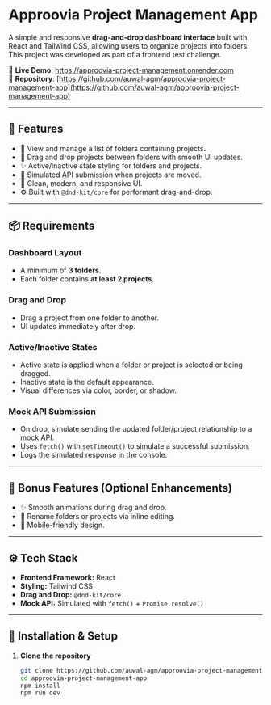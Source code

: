 # Approovia Project Management App

A simple and responsive **drag-and-drop dashboard interface** built with React and Tailwind CSS, allowing users to organize projects into folders. This project was developed as part of a frontend test challenge.

🔗 **Live Demo**: https://approovia-project-management.onrender.com  
📁 **Repository**: [https://github.com/auwal-agm/approovia-project-management-app](https://github.com/auwal-agm/approovia-project-management-app)

---

## 🚀 Features

- 📂 View and manage a list of folders containing projects.
- 🔄 Drag and drop projects between folders with smooth UI updates.
- ✨ Active/inactive state styling for folders and projects.
- 📡 Simulated API submission when projects are moved.
- 💬 Clean, modern, and responsive UI.
- ⚙️ Built with `@dnd-kit/core` for performant drag-and-drop.

---

## 📦 Requirements

### Dashboard Layout
- A minimum of **3 folders**.
- Each folder contains **at least 2 projects**.

### Drag and Drop
- Drag a project from one folder to another.
- UI updates immediately after drop.

### Active/Inactive States
- Active state is applied when a folder or project is selected or being dragged.
- Inactive state is the default appearance.
- Visual differences via color, border, or shadow.

### Mock API Submission
- On drop, simulate sending the updated folder/project relationship to a mock API.
- Uses `fetch()` with `setTimeout()` to simulate a successful submission.
- Logs the simulated response in the console.

---

## 🎨 Bonus Features (Optional Enhancements)
- ✨ Smooth animations during drag and drop.
- 📝 Rename folders or projects via inline editing.
- 📱 Mobile-friendly design.

---

## ⚙️ Tech Stack

- **Frontend Framework:** React
- **Styling:** Tailwind CSS
- **Drag and Drop:** `@dnd-kit/core`
- **Mock API:** Simulated with `fetch()` + `Promise.resolve()`

---

## 📂 Installation & Setup

1. **Clone the repository**
   ```bash
   git clone https://github.com/auwal-agm/approovia-project-management-app.git
   cd approovia-project-management-app
   npm install
   npm run dev
